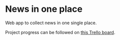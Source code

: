 # News in one place

Web app to collect news in one single place.

Project progress can be followed on [this Trello board](https://trello.com/b/O8D1YENf/project-news-in-one-place).
